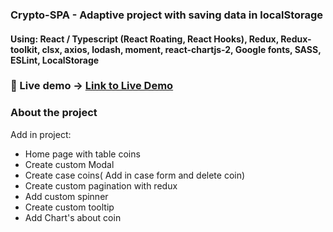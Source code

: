 ### Crypto-SPA - Adaptive project with saving data in localStorage

#### Using:  React / Typescript (React Roating, React Hooks), Redux, Redux-toolkit, clsx, axios, lodash, moment, react-chartjs-2,  Google fonts, SASS, ESLint, LocalStorage

### 🚀  Live demo  -> [Link to Live Demo](https://crypto-spa.netlify.app/)


### About the project

Add in project:
- Home page with table coins
- Create custom Modal
- Create case coins( Add in case form and delete coin)
- Create custom pagination with redux
- Add custom spinner
- Create custom tooltip
- Add Chart's about coin